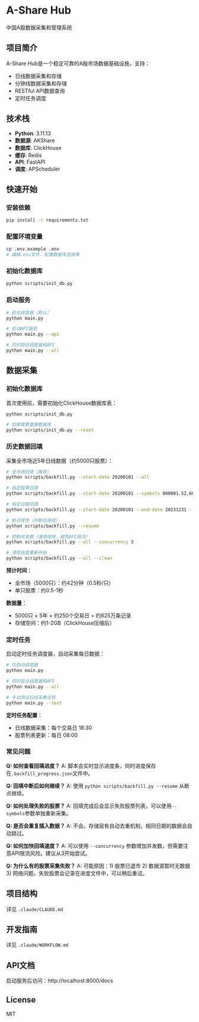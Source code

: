 # A-Share Hub

中国A股数据采集和管理系统

## 项目简介

A-Share Hub是一个稳定可靠的A股市场数据基础设施，支持：
- 日线数据采集和存储
- 分钟线数据采集和存储
- RESTful API数据查询
- 定时任务调度

## 技术栈

- **Python**: 3.11.13
- **数据源**: AKShare
- **数据库**: ClickHouse
- **缓存**: Redis
- **API**: FastAPI
- **调度**: APScheduler

## 快速开始

### 安装依赖

```bash
pip install -r requirements.txt
```

### 配置环境变量

```bash
cp .env.example .env
# 编辑.env文件，配置数据库连接等
```

### 初始化数据库

```bash
python scripts/init_db.py
```

### 启动服务

```bash
# 启动调度器（默认）
python main.py

# 启动API服务
python main.py --api

# 同时启动调度器和API
python main.py --all
```

## 数据采集

### 初始化数据库

首次使用前，需要初始化ClickHouse数据库表：

```bash
python scripts/init_db.py

# 如果需要重置数据库
python scripts/init_db.py --reset
```

### 历史数据回填

采集全市场近5年日线数据（约5000只股票）：

```bash
# 全市场回填（推荐）
python scripts/backfill.py --start-date 20200101 --all

# 指定股票回填
python scripts/backfill.py --start-date 20200101 --symbols 000001.SZ,600000.SH,000002.SZ

# 指定日期范围
python scripts/backfill.py --start-date 20200101 --end-date 20231231 --all

# 断点续传（中断后继续）
python scripts/backfill.py --resume

# 控制并发数（谨慎使用，避免API限流）
python scripts/backfill.py --all --concurrency 3

# 清除进度重新开始
python scripts/backfill.py --all --clean
```

**预计时间**：
- 全市场（5000只）：约42分钟（0.5秒/只）
- 单只股票：约0.5-1秒

**数据量**：
- 5000只 × 5年 × 约250个交易日 = 约625万条记录
- 存储空间：约1-2GB（ClickHouse压缩后）

### 定时任务

启动定时任务调度器，自动采集每日数据：

```bash
# 仅启动调度器
python main.py

# 同时启动调度器和API
python main.py --all

# 手动测试日线采集任务
python main.py --test
```

**定时任务配置**：
- 日线数据采集：每个交易日 18:30
- 股票列表更新：每日 08:00

### 常见问题

**Q: 如何查看回填进度？**
A: 脚本会实时显示进度条，同时进度保存在`.backfill_progress.json`文件中。

**Q: 回填中断后如何继续？**
A: 使用 `python scripts/backfill.py --resume` 从断点继续。

**Q: 如何处理失败的股票？**
A: 回填完成后会显示失败股票列表，可以使用`--symbols`参数单独重新采集。

**Q: 是否会重复插入数据？**
A: 不会。存储层有自动去重机制，相同日期的数据会自动跳过。

**Q: 如何加快回填速度？**
A: 可以使用 `--concurrency` 参数增加并发数，但需要注意API限流风险。建议从3开始尝试。

**Q: 为什么有的股票采集失败？**
A: 可能原因：1) 股票已退市 2) 数据源暂时无数据 3) 网络问题。失败股票会记录在进度文件中，可以稍后重试。

## 项目结构

详见 `.claude/CLAUDE.md`

## 开发指南

详见 `.claude/WORKFLOW.md`

## API文档

启动服务后访问：http://localhost:8000/docs

## License

MIT